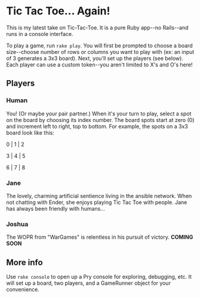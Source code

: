 # Tic Tac Toe... Again!

This is my latest take on Tic-Tac-Toe. It is a pure Ruby app--no Rails--and runs in a console interface.

To play a game, run `rake play`. You will first be prompted to choose a board size--choose number of rows or columns you want to play with (ex: an input of 3 generates a 3x3 board). Next, you'll set up the players (see below). Each player can use a custom token--you aren't limited to X's and O's here!

## Players

### Human
You! (Or maybe your pair partner.) When it's your turn to play, select a spot on the board by choosing its index number. The board spots start at zero (0) and increment left to right, top to bottom. For example, the spots on a 3x3 board look like this:

0 | 1 | 2

3 | 4 | 5

6 | 7 | 8

### Jane
The lovely, charming artificial sentience living in the ansible network. When not chatting with Ender, she enjoys playing Tic Tac Toe with people. Jane has always been friendly with humans...

### Joshua
The WOPR from "WarGames" is relentless in his pursuit of victory. **COMING SOON**


## More info
Use `rake console` to open up a Pry console for exploring, debugging, etc. It will set up a board, two players, and a GameRunner object for your convenience.
